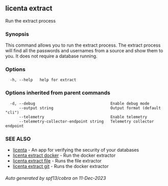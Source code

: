 ## licenta extract

Run the extract process

### Synopsis

This command allows you to run the extract process. The extract process will find all the passwords and usernames from a source and show them to you. It does not require a database running.

### Options

```
  -h, --help   help for extract
```

### Options inherited from parent commands

```
  -d, --debug                                 Enable debug mode
      --output string                         Output format (default "cli")
      --telemetry                             Enable telemetry
      --telemetry-collector-endpoint string   Telemetry collector endpoint
```

### SEE ALSO

* [licenta](licenta.md)	 - An app for verifying the security of your databases
* [licenta extract docker](licenta_extract_docker.md)	 - Run the docker extractor
* [licenta extract file](licenta_extract_file.md)	 - Runs the file extractor
* [licenta extract git](licenta_extract_git.md)	 - Runs the docker extractor

###### Auto generated by spf13/cobra on 11-Dec-2023
